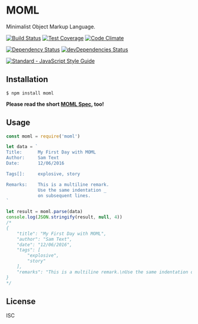 
MOML
====

Minimalist Object Markup Language.

[![Build Status](https://travis-ci.org/nodexo/moml.svg?branch=master)](https://travis-ci.org/nodexo/moml)
[![Test Coverage](https://codeclimate.com/github/nodexo/moml/badges/coverage.svg?v=1.0.0)](https://codeclimate.com/github/nodexo/moml)
[![Code Climate](https://codeclimate.com/github/nodexo/moml/badges/gpa.svg?v=1.0.0)](https://codeclimate.com/github/nodexo/moml)

[![Dependency Status](https://david-dm.org/nodexo/moml.svg?v=1.0.0)](https://david-dm.org/nodexo/moml)
[![devDependencies Status](https://david-dm.org/nodexo/moml/dev-status.svg?v=1.0.0)](https://david-dm.org/nodexo/moml?type=dev)

[![Standard - JavaScript Style Guide](https://cdn.rawgit.com/feross/standard/master/badge.svg)](https://github.com/feross/standard)


Installation
------------

    $ npm install moml


**Please read the short [MOML Spec](https://github.com/nodexo/moml/blob/master/spec.md), too!**


Usage
------

```javascript
const moml = require('moml')

let data = `
Title:      My First Day with MOML
Author:     Sam Text
Date:       12/06/2016

Tags[]:     explosive, story

Remarks:    This is a multiline remark.
            Use the same indentation _
            on subsequent lines. 
`

let result = moml.parse(data)
console.log(JSON.stringify(result, null, 4))
/*
{
    "title": "My First Day with MOML",
    "author": "Sam Text",
    "date": "12/06/2016",
    "tags": [
        "explosive", 
        "story"
    ],
    "remarks": "This is a multiline remark.\nUse the same indentation on subsequent lines."
}
*/
```


License
-------
ISC
